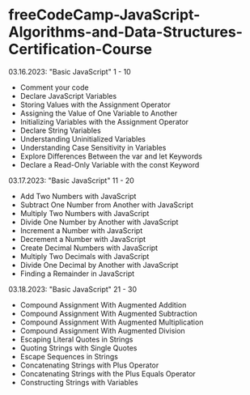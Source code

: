 # freeCodeCamp-JavaScript-Algorithms-and-Data-Structures-Certification-Course
<section>
<p>03.16.2023: "Basic JavaScript" 1 - 10</p>
<ul>
  <li>Comment your code</li>
  <li>Declare JavaScript Variables</li>
  <li>Storing Values with the Assignment Operator</li>
  <li>Assigning the Value of One Variable to Another</li>
  <li>Initializing Variables with the Assignment Operator</li>
  <li>Declare String Variables</li>
  <li>Understanding Uninitialized Variables</li>
  <li>Understanding Case Sensitivity in Variables</li>
  <li>Explore Differences Between the var and let Keywords</li>
  <li>Declare a Read-Only Variable with the const Keyword</li>
</ul>
</section>

<section>
<p>03.17.2023: "Basic JavaScript" 11 - 20</p>
<ul>
  <li>Add Two Numbers with JavaScript</li>
  <li>Subtract One Number from Another with JavaScript</li>
  <li>Multiply Two Numbers with JavaScript</li>
  <li>Divide One Number by Another with JavaScript</li>
  <li>Increment a Number with JavaScript</li>
  <li>Decrement a Number with JavaScript</li>
  <li>Create Decimal Numbers with JavaScript</li>
  <li>Multiply Two Decimals with JavaScript</li>
  <li>Divide One Decimal by Another with JavaScript</li>
  <li>Finding a Remainder in JavaScript</li>
</ul>
</section>


<section>
<p>03.18.2023: "Basic JavaScript" 21 - 30</p>
<ul>
  <li>Compound Assignment With Augmented Addition</li>
  <li>Compound Assignment With Augmented Subtraction</li>
  <li>Compound Assignment With Augmented Multiplication</li>
  <li>Compound Assignment With Augmented Division</li>
  <li>Escaping Literal Quotes in Strings</li>
  <li>Quoting Strings with Single Quotes</li>
  <li>Escape Sequences in Strings</li>
  <li>Concatenating Strings with Plus Operator</li>
  <li>Concatenating Strings with the Plus Equals Operator</li>
  <li>Constructing Strings with Variables</li>
</ul>
</section>
